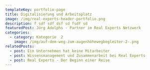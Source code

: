 ```yaml
---
templateKey: portfolio-page
title: Digitalisierung und Arbeitsplatz
image: /img/real-experts-header-portfolio.png
description: f sdf sdf dsf sd fsdf sd
featuredPost: Jörg Adolphs - Partner im Real Experts Netzwerk
categories:
  - category: Kategorie  2
    image: /img/auf-dem-weg-zum-augenhöhewegbegleiter-2-.png
relatedPosts:
  - post: Ein Unternehmen hat keine Mitarbeiter
  - post: Wissensmanagement und Zusammenarbeit bei Real Experts
  - post: Real Experts - Der Beginn einer Reise
---
```


